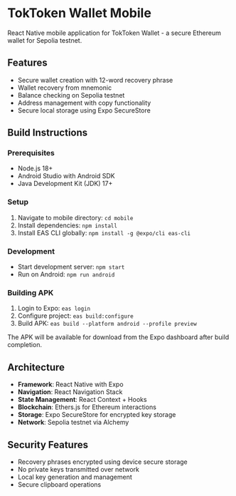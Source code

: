 # TokToken Wallet Mobile

React Native mobile application for TokToken Wallet - a secure Ethereum wallet for Sepolia testnet.

## Features
- Secure wallet creation with 12-word recovery phrase
- Wallet recovery from mnemonic
- Balance checking on Sepolia testnet
- Address management with copy functionality
- Secure local storage using Expo SecureStore

## Build Instructions

### Prerequisites
- Node.js 18+
- Android Studio with Android SDK
- Java Development Kit (JDK) 17+

### Setup
1. Navigate to mobile directory: `cd mobile`
2. Install dependencies: `npm install`
3. Install EAS CLI globally: `npm install -g @expo/cli eas-cli`

### Development
- Start development server: `npm start`
- Run on Android: `npm run android`

### Building APK
1. Login to Expo: `eas login`
2. Configure project: `eas build:configure`
3. Build APK: `eas build --platform android --profile preview`

The APK will be available for download from the Expo dashboard after build completion.

## Architecture
- **Framework**: React Native with Expo
- **Navigation**: React Navigation Stack
- **State Management**: React Context + Hooks
- **Blockchain**: Ethers.js for Ethereum interactions
- **Storage**: Expo SecureStore for encrypted key storage
- **Network**: Sepolia testnet via Alchemy

## Security Features
- Recovery phrases encrypted using device secure storage
- No private keys transmitted over network
- Local key generation and management
- Secure clipboard operations